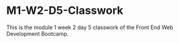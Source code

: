 # M1-W2-D5-Classwork
This is the module 1 week 2 day 5 classwork of the Front End Web Development Bootcamp.
